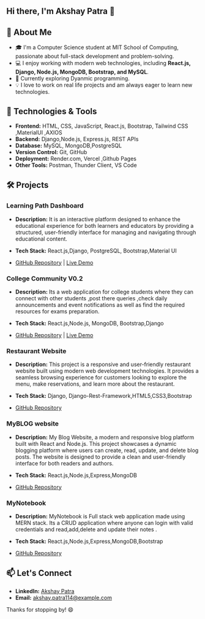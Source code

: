 
## Hi there, I'm Akshay Patra 👋

## 🚀 About Me

- 🎓 I'm a Computer Science student at MIT School of Computing, passionate about full-stack development and problem-solving.
- 💻 I enjoy working with modern web technologies, including **React.js, Django, Node.js, MongoDB, Bootstrap, and MySQL**.
- 🌱 Currently exploring Dyanmic programming.
- 💡 I love to work on real life  projects and am always eager to learn new technologies.

## 🔧 Technologies & Tools
- **Frontend:** HTML, CSS, JavaScript, React.js, Bootstrap, Tailwind CSS ,MaterialUI ,AXIOS
- **Backend:**  Django,Node.js, Express.js, REST APIs
- **Database:** MySQL, MongoDB,PostgreSQL
- **Version Control:** Git, GitHub
- **Deployment:** Render.com, Vercel ,Github Pages
- **Other Tools:** Postman, Thunder Client,  VS Code

## 🛠️ Projects

### Learning Path Dashboard
- **Description:** It is an interactive platform designed to enhance the educational experience for both learners and educators by providing a structured,
                    user-friendly interface for managing and navigating through educational content.
  
- **Tech Stack:** React.js,Django, PostgreSQL, Bootstrap,Material UI
- [GitHub Repository](https://github.com/akshaypatra/LearningPathDashboard-frontend) | [Live Demo](https://akshaypatra.github.io/LearningPathDashboard-frontend/)


### College Community V0.2
- **Description:** Its a web application for college students where they can connect with other students ,post there queries ,check daily
                    announcements and event notifications as well as find the required resources for exams preparation.
  
- **Tech Stack:** React.js,Node.js, MongoDB, Bootstrap,Django
- [GitHub Repository](https://github.com/akshaypatra/College-Community-V0.2 ) | [Live Demo]( https://akshaypatra.github.io/College-Community-V0.2/ )


###  Restaurant Website
- **Description:** This project is a responsive and user-friendly restaurant website built using modern web development technologies.
    It provides a seamless browsing experience for customers looking to explore the menu, make reservations, and learn more about the restaurant.
  
- **Tech Stack:** Django, Django-Rest-Framework,HTML5,CSS3,Bootstrap

- [GitHub Repository](https://github.com/akshaypatra/Little-Lemon-Restaurant)


### MyBLOG website 
- **Description:** My Blog Website, a modern and responsive blog platform built with React and Node.js.
    This project showcases a dynamic blogging platform where users can create, read, update, and delete blog posts.
    The website is designed to provide a clean and user-friendly interface for both readers and authors.
  
- **Tech Stack:** React.js,Node.js,Express,MongoDB
  
- [GitHub Repository](https://github.com/akshaypatra/My-blog-website)



### MyNotebook 
- **Description:** MyNotebook is Full stack web application made using MERN stack.
     Its a CRUD application where anyone can login with valid credentials and read,add,delete and update their notes .
  
- **Tech Stack:** React.js,Node.js,Express,MongoDB,Bootstrap
  
- [GitHub Repository](https://github.com/akshaypatra/My_notebook-frontend)





## 📫 Let's Connect
- **LinkedIn:** [Akshay Patra](https://www.linkedin.com/in/akshay-patra-6a8b67259/)
- **Email:** [akshay.patra114@example.com](mailto:akshay.patra114@gmail.com)

Thanks for stopping by! 😄

<!---
akshaypatra/akshaypatra is a ✨ special ✨ repository because its `README.md` (this file) appears on your GitHub profile.
You can click the Preview link to take a look at your changes.
--->
